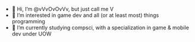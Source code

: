 - 👋 Hi, I’m @vVvOvOvVv, but just call me V
- 👀 I’m interested in game dev and all (or at least most) things programming
- 🌱 I’m currently studying compsci, with a specialization in game & mobile dev under UOW

<!---
vVvOvOvVv/vVvOvOvVv is a ✨ special ✨ repository because its `README.md` (this file) appears on your GitHub profile.
You can click the Preview link to take a look at your changes.
--->
